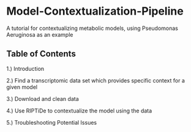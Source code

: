# Model-Contextualization-Pipeline
A tutorial for contextualizing metabolic models, using Pseudomonas Aeruginosa as an example


## Table of Contents
1.) Introduction

2.) Find a transcriptomic data set which provides specific context for a given model

3.) Download and clean data

4.) Use RIPTiDe to contextualize the model using the data

5.) Troubleshooting Potential Issues
